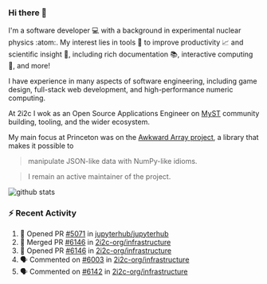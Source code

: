 ### Hi there 👋 

I'm a software developer 💻 with a background in experimental nuclear physics :atom:. My interest lies in tools :wrench: to improve productivity :chart_with_upwards_trend: and scientific insight :telescope:, including rich documentation 📚, interactive computing 🧮, and more! 

I have experience in many aspects of software engineering, including game design, full-stack web development, and high-performance numeric computing. 

At 2i2c I wok as an Open Source Applications Engineer on [MyST](https://github.com/jupyter-book/mystmd) community building, tooling, and the wider ecosystem. 

My main focus at Princeton was on the [Awkward Array project](awkward-array.org/), a library that makes it possible to 
> manipulate JSON-like data with NumPy-like idioms.

> I remain an active maintainer of the project. 

![github stats](https://github-readme-stats.vercel.app/api?username=agoose77&show_icons=true&hide_rank=true&hide_title=true&bg_color=30,e76445,904e95&text_color=efe3ec&icon_color=efe3ec)
<!--
**agoose77/agoose77** is a ✨ _special_ ✨ repository because its `README.md` (this file) appears on your GitHub profile.

Here are some ideas to get you started:

- 🔭 I’m currently working on ...
- 🌱 I’m currently learning ...
- 👯 I’m looking to collaborate on ...
- 🤔 I’m looking for help with ...
- 💬 Ask me about ...
- 📫 How to reach me: ...
- 😄 Pronouns: ...
- ⚡ Fun fact: ...
-->

### :zap: Recent Activity

<!--START_SECTION:activity-->
1. 💪 Opened PR [#5071](https://github.com/jupyterhub/jupyterhub/pull/5071) in [jupyterhub/jupyterhub](https://github.com/jupyterhub/jupyterhub)
2. 🎉 Merged PR [#6146](https://github.com/2i2c-org/infrastructure/pull/6146) in [2i2c-org/infrastructure](https://github.com/2i2c-org/infrastructure)
3. 💪 Opened PR [#6146](https://github.com/2i2c-org/infrastructure/pull/6146) in [2i2c-org/infrastructure](https://github.com/2i2c-org/infrastructure)
4. 🗣 Commented on [#6003](https://github.com/2i2c-org/infrastructure/issues/6003#issuecomment-2920166202) in [2i2c-org/infrastructure](https://github.com/2i2c-org/infrastructure)
5. 🗣 Commented on [#6142](https://github.com/2i2c-org/infrastructure/pull/6142#issuecomment-2920109648) in [2i2c-org/infrastructure](https://github.com/2i2c-org/infrastructure)
<!--END_SECTION:activity-->
